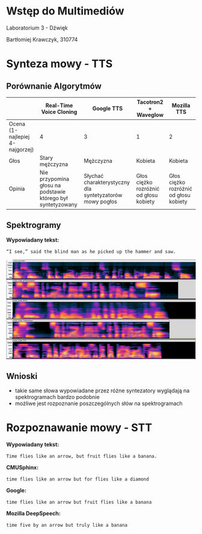 # Wstęp do Multimediów

Laboratorium 3 - Dźwięk

Bartłomiej Krawczyk, 310774

# Synteza mowy - TTS

## Porównanie Algorytmów

|                                 | Real-Time Voice Cloning                                     | Google TTS                                               | Tacotron2 + Waveglow                   | Mozilla TTS                            |
|---------------------------------|-------------------------------------------------------------|----------------------------------------------------------|----------------------------------------|----------------------------------------|
| Ocena (1-najlepiej 4-najgorzej) | 4                                                           | 3                                                        | 1                                      | 2                                      |
| Głos                            | Stary mężczyzna                                             | Mężczyzna                                                | Kobieta                                | Kobieta                                |
| Opinia                          | Nie przypomina głosu na podstawie którego był syntetyzowany | Słychać charakterystyczny dla syntetyzatorów mowy pogłos | Głos ciężko rozróżnić od głosu kobiety | Głos ciężko rozróżnić od głosu kobiety |

## Spektrogramy

**Wypowiadany tekst:**
```
“I see,” said the blind man as he picked up the hammer and saw.
```

![](./part_b/2/spektrogramy.png)

## Wnioski

- takie same słowa wypowiadane przez różne syntezatory wyglądają na spektrogramach bardzo podobnie
- możliwe jest rozpoznanie poszczególnych słów na spektrogramach

# Rozpoznawanie mowy - STT

**Wypowiadany tekst:**
```
Time flies like an arrow, but fruit flies like a banana.
```

**CMUSphinx:**
```
time flies like an arrow but for flies like a diamond
```

**Google:**
```
time flies like an arrow but fruit flies like a banana
```

**Mozilla DeepSpeech:**
```
time five by an arrow but truly like a banana
```
